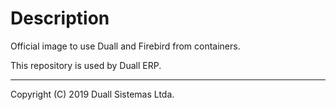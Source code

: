 # Description

Official image to use Duall and Firebird from containers.

This repository is used by Duall ERP.

<hr>

Copyright (C) 2019 Duall Sistemas Ltda.
